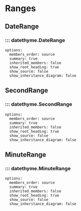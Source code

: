 # Ranges

## DateRange

### ::: datethyme.DateRange
    options:
      members_order: source
      summary: true
      inherited_members: false
      show_root_heading: true
      show_source: false
      show_inheritance_diagram: false

## SecondRange

### ::: datethyme.SecondRange
    options:
      members_order: source
      summary: true
      inherited_members: false
      show_root_heading: true
      show_source: false
      show_inheritance_diagram: false

## MinuteRange

### ::: datethyme.MinuteRange
    options:
      members_order: source
      summary: true
      inherited_members: false
      show_root_heading: true
      show_source: false
      show_inheritance_diagram: false
